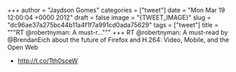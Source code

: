 
+++
author = "Jaydson Gomes"
categories = ["tweet"]
date = "Mon Mar 19 12:00:04 +0000 2012"
draft = false
image = "{TWEET_IMAGE}"
slug = "dc96ae37a275bc44b11a4f1f7a991cd0ada75629"
tags = ["tweet"]
title = """RT @robertnyman: A must-r..."""
+++
RT @robertnyman: A must-read by @BrendanEich about the future of Firefox and H.264: Video, Mobile, and the Open Web
 - http://t.co/Tth0sceW
